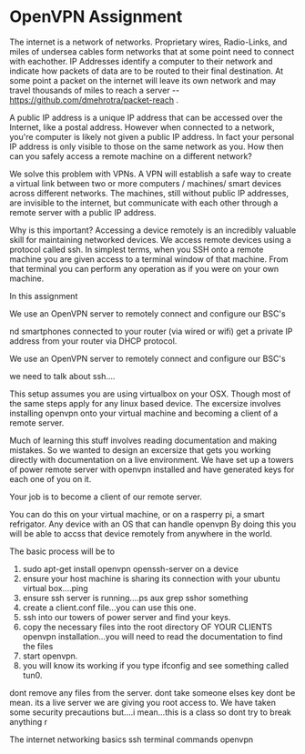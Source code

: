 # OpenVPN Assignment
The internet is a network of networks.  Proprietary wires, Radio-Links, and miles of undersea cables form networks that at some point need to connect with eachother.  IP Addresses identify a computer to their network and indicate how packets of data are to be routed to their final destination.  At some point a packet on the internet will leave its own network and may travel thousands of miles to reach a server -- https://github.com/dmehrotra/packet-reach .   

A public IP address is a unique IP address that can be accessed over the Internet, like a postal address. However when connected to a network, you're computer is likely not given a public IP address.  In fact your personal IP address is only visible to those on the same network as you.  How then can you safely access a remote machine on a different network?  

We solve this problem with VPNs. A VPN will establish a safe way to create a virtual link between two or more computers / machines/ smart devices across different networks. The machines, still without public IP addresses, are invisible to the internet, but communicate with each other through a remote server with a public IP address.  

Why is this important? Accessing a device remotely is an incredibly valuable skill for maintaining networked devices.  We access remote devices using a protocol called ssh. In simplest terms, when you SSH onto a remote machine you are given access to a terminal window of that machine.  From that terminal you can perform any operation as if you were on your own machine.  

In this assignment 


We use an OpenVPN server to remotely connect and configure our BSC's



nd smartphones connected to your router (via wired or wifi) get a private IP address from your router via DHCP protocol.


We use an OpenVPN server to remotely connect and configure our BSC's

we need to talk about ssh....

This setup assumes you are using virtualbox on your OSX.  Though most of the same steps apply for any linux based device.
The excersize involves installing openvpn onto your virtual machine and becoming a client of a remote server. 

Much of learning this stuff involves reading documentation and making mistakes.  So we wanted to design an excersize that gets you working directly with documentation on a live environment. 
We have set up a towers of power remote server with openvpn installed and have generated keys for each one of you on it.

Your job is to become a client of our remote server. 

You can do this on your virtual machine, or on a rasperry pi, a smart refrigator.  Any device with an OS that can handle openvpn
By doing this you will be able to accss that device remotely from anywhere in the world. 

The basic process will be to

1. sudo apt-get install openvpn openssh-server on a device
2. ensure your host machine is sharing its connection with your ubuntu virtual box....ping
3. ensure ssh server is running....ps aux grep sshor something
4. create a client.conf file...you can use this one. 
5. ssh into our towers of power server and find your keys.
6. copy the necessary files into the root directory OF YOUR CLIENTS openvpn installation...you will need to read the documentation to find the files
7. start openvpn.  
8. you will know its working if you type ifconfig and see something called tun0. 

dont remove any files from the server. 
dont take someone elses key
dont be mean.  its a live server we are giving you root access to.  We have taken some security precautions but....i mean...this is a class so dont try to break anything
r


The internet
networking basics
ssh
terminal commands
openvpn
